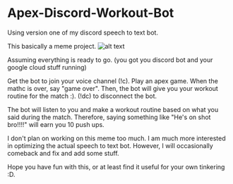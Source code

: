 # Apex-Discord-Workout-Bot

Using version one of my discord speech to text bot.

This basically a meme project.
![alt text](https://image.winudf.com/v2/image1/ZWR1LndpdC5hcGV4YXBwX3NjcmVlbl8wXzE1NjcyNTIwNjlfMDk2/screen-0.jpg?fakeurl=1&type=.jpg)

Assuming everything is ready to go. (you got you discord bot and your google cloud stuff running)

Get the bot to join your voice channel (!c).
Play an apex game.
When the mathc is over, say "game over".
Then, the bot will give you your workout routine for the match :).
(!dc) to disconnect the bot.

The bot will listen to you and make a workout routine based on what you said during the match.
Therefore, saying something like "He's on shot bro!!!!" will earn you 10 push ups.

I don't plan on working on this meme too much. I am much more interested in optimizing the actual speech to text bot.
However, I will occasionally comeback and fix and add some stuff.


Hope you have fun with this, or at least find it useful for your own tinkering :D.
